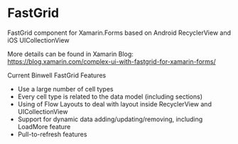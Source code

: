 # FastGrid
FastGrid component for Xamarin.Forms based on Android RecyclerView and iOS UICollectionView

More details can be found in Xamarin Blog: https://blog.xamarin.com/complex-ui-with-fastgrid-for-xamarin-forms/

Current Binwell FastGrid Features
* Use a large number of cell types
* Every cell type is related to the data model (including sections)
* Using of Flow Layouts to deal with layout inside RecyclerView and UICollectionView
* Support for dynamic data adding/updating/removing, including LoadMore feature
* Pull-to-refresh features

